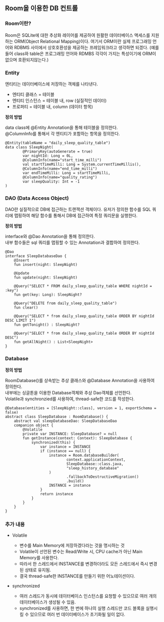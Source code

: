 ## Room을 이용한 DB 컨트롤

### Room이란?
Room은 SQLite에 대한 추상화 레이어를 제공하여 원활한 데이터베이스 액세스를 지원하는  ORM(Object Relational Mapping)이다. 여기서 ORM이란 실제 프로그래밍 언어와 RDBMS 사이에서 상호호환성을 제공하는 프레임워크라고 생각하면 되겠다. (예를 들어 class와 table은 프로그래밍 언어와 RDMBS 각각이 가지는 특성이기에 ORM이 없으며 호환되지않는다.)

### Entity
엔티티는 데이터베이스에 저장하는 객체를 나타낸다.
- 엔티티 클래스 = 테이블
- 엔티티 인스턴스 = 테이블 내, row (실질적인 데이터)
- 프로퍼티 = 테이블 내, column (데이터 항목)

<b>정의 방법</b>

data class에 @Entity Annotation을 통해 테이블을 정의한다.<br>
@ColumnInfo를 통해서 각 엔티티가 포함하는 항목을 정의한다.

```
@Entity(tableName = "daily_sleep_quality_table")
data class SleepNight(
        @PrimaryKey(autoGenerate = true)
        var nightId: Long = 0L,
        @ColumnInfo(name="start_time_milli")
        val startTimeMilli: Long = System.currentTimeMillis(),
        @ColumnInfo(name="end_time_milli")
        var endTimeMilli: Long = startTimeMilli,
        @ColumnInfo(name="quality_rating")
        var sleepQuality: Int = -1
)
```

### DAO (Data Access Object)
DAO란 실질적으로 DB에 접근하는 트랜잭션 객체이다. 유저가 정의한 함수를 SQL 쿼리에 맵핑하여 해당 함수를 통해서 DB에 접근하여 특정 쿼리문을 실행한다.

<b>정의 방법</b>

interface와 @Dao Annotation을 통해 정의한다.<br>
내부 함수들은 sql 쿼리를 맵핑할 수 있는 Annotation과 결합하여 정의한다.
```
@Dao
interface SleepDatabaseDao {
    @Insert
    fun insert(night: SleepNight)

    @Update
    fun update(night: SleepNight)

    @Query("SELECT * FROM daily_sleep_quality_table WHERE nightId = :key")
    fun get(key: Long): SleepNight?

    @Query("DELETE from daily_sleep_quality_table")
    fun clear()

    @Query("SELECT * from daily_sleep_quality_table ORDER BY nightId DESC LIMIT 1")
    fun getTonight() : SleepNight?

    @Query("SELECT * from daily_sleep_quality_table ORDER BY nightId DESC")
    fun getAllNight() : List<SleepNight>
}
```

### Database

<b>정의 방법</b>

RoomDatabase()를 상속받는 추상 클래스와 @Database Annotation을 사용하여 정의한다.<br>
내부에는 싱글톤을 이용한 Database객체와 추상 Dao객체를 선언한다.<br>
Volatile과 synchronzied를 사용하여, thread-safe한 코드를 작성한다.
```
@Database(entities = [SleepNight::class], version = 1, exportSchema = false)
abstract class SleepDatabase : RoomDatabase() {
    abstract val sleepDatabaseDao: SleepDatabaseDao
    companion object {
        @Volatile
        private var INSTANCE: SleepDatabase? = null
        fun getInstance(context: Context): SleepDatabase {
            synchronized(this) {
                var instance = INSTANCE
                if (instance == null) {
                    instance = Room.databaseBuilder(
                            context.applicationContext,
                            SleepDatabase::class.java,
                            "sleep_history_database"
                    )
                            .fallbackToDestructiveMigration()
                            .build()
                    INSTANCE = instance
                }
                return instance
            }
        }
    }
}
```

### 추가 내용
- Volatile
    - 변수를 Main Memory에 저장하겠다라는 것을 명시하는 것
    - Volatile이 선언된 변수는 Read/Write 시, CPU cache가 아닌 Main Memory를 사용한다.
    - 따라서 한 스레드에서 INSTANCE를 변경하더라도 모든 스레드에서 즉시 변경된 상태로 유지됨.
    - 결국 thread-safe한 INSTANCE를 만들기 위한 어노테이션이다.

- synchronized
    - 여러 스레드가 동시에 데이터베이스 인스턴스를 요청할 수 있으므로 여러 개의 데이터베이스가 생성될 수 있음.
    - synchronized를 사용하면, 한 번에 하나의 실행 스레드만 코드 블록을 실행시킬 수 있으므로 여러 번 데이터베이스가 초기화될 일이 없다.